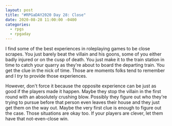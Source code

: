 ```yaml
---
layout: post
title: "#RPGaDAY2020 Day 28: Close"
date: 2020-08-28 11:00:00 -0400
categories:
  - rpgs
  - rpgaday
---
```


I find some of the best experiences in roleplaying games to be close scrapes. You just barely beat the villain and his goons, some of you either badly injured or on the cusp of death. You just make it to the train station in time to catch your quarry as they're about to board the departing train. You get the clue in the nick of time. Those are moments folks tend to remember and I _try_ to provide those experiences.

However, don't force it because the opposite experience can be just as good if the players made it happen. Maybe they stop the villain in the first round with an absolutely crushing blow. Possibly they figure out who they're trying to pursue before that person even leaves their house and they just get them on the way out. Maybe the very first clue is enough to figure out the case. Those situations are okay too. If your players are clever, let them have that not-even-close win.
